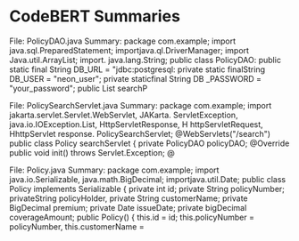 # CodeBERT Summaries

File: PolicyDAO.java
Summary: package com.example; import java.sql.PreparedStatement; importjava.ql.DriverManager; import Java.util.ArrayList; import. java.lang.String; public class PolicyDAO: public static final String DB_URL = "jdbc:postgresql: private static finalString DB_USER = "neon_user"; private staticfinal String DB _PASSWORD = "your_password"; public List<Policy> searchP

File: PolicySearchServlet.java
Summary: package com.example; import jakarta.servlet.Servlet.WebServlet, JAKarta. ServletException, java.io.IOException.List, HttpServletResponse, H httpServletRequest, HhttpServlet response. PolicySearchServlet; @WebServlets("/search") public class Policy searchServlet { private PolicyDAO policyDAO; @Override public void init() throws Servlet.Exception; @

File: Policy.java
Summary: package com.example; import java.io.Serializable, java.math.BigDecimal; importjava.util.Date; public class Policy implements Serializable { private int id; private String policyNumber; privateString policyHolder, private String customerName; private BigDecimal premium; private Date issueDate; private bigDecimal coverageAmount; public Policy() { this.id = id; this.policyNumber = policyNumber, this.customerName =
